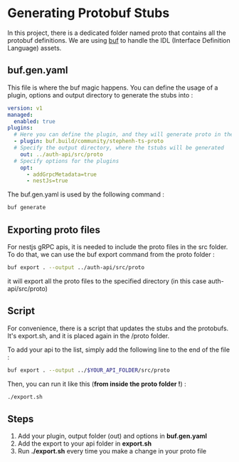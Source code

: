# Generating Protobuf Stubs

In this project, there is a dedicated folder named proto that contains all the protobuf definitions. We are using [buf](https://buf.build/) to handle the IDL (Interface Definition Language) assets.

## buf.gen.yaml

This file is where the buf magic happens. You can define the usage of a plugin, options and output directory to generate the stubs into :
```yaml
version: v1
managed:
  enabled: true
plugins:
  # Here you can define the plugin, and they will generate proto in the language of your choice
  - plugin: buf.build/community/stephenh-ts-proto
  # Specify the output directory, where the tstubs will be generated
    out: ../auth-api/src/proto
  # Specify options for the plugins
    opt:
      - addGrpcMetadata=true
      - nestJs=true
```

The buf.gen.yaml is used by the following command :
```bash
buf generate
```

## Exporting proto files

For nestjs gRPC apis, it is needed to include the proto files in the src folder. To do that, we can use the buf export command from the proto folder  :
```bash
buf export . --output ../auth-api/src/proto
```

it will export all the proto files to the specified directory (in this case auth-api/src/proto)

## Script 

For convenience, there is a script that updates the stubs and the protobufs. It's export.sh, and it is placed again in the /proto folder.

To add your api to the list, simply add the following line to the end of the file :
```sh
buf export . --output ../$YOUR_API_FOLDER/src/proto
```

Then, you can run it like this (**from inside the proto folder !**) : 
```sh
./export.sh
```

## Steps

1. Add your plugin, output folder (out) and options in **buf.gen.yaml**
2. Add the export to your api folder in **export.sh**
3. Run **./export.sh** every time you make a change in your proto file
